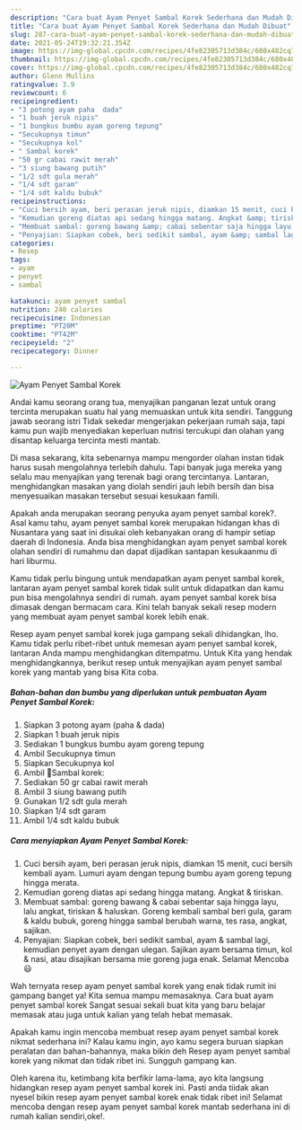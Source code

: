 ```yaml
---
description: "Cara buat Ayam Penyet Sambal Korek Sederhana dan Mudah Dibuat"
title: "Cara buat Ayam Penyet Sambal Korek Sederhana dan Mudah Dibuat"
slug: 287-cara-buat-ayam-penyet-sambal-korek-sederhana-dan-mudah-dibuat
date: 2021-05-24T19:32:21.354Z
image: https://img-global.cpcdn.com/recipes/4fe82305713d384c/680x482cq70/ayam-penyet-sambal-korek-foto-resep-utama.jpg
thumbnail: https://img-global.cpcdn.com/recipes/4fe82305713d384c/680x482cq70/ayam-penyet-sambal-korek-foto-resep-utama.jpg
cover: https://img-global.cpcdn.com/recipes/4fe82305713d384c/680x482cq70/ayam-penyet-sambal-korek-foto-resep-utama.jpg
author: Glenn Mullins
ratingvalue: 3.9
reviewcount: 6
recipeingredient:
- "3 potong ayam paha  dada"
- "1 buah jeruk nipis"
- "1 bungkus bumbu ayam goreng tepung"
- "Secukupnya timun"
- "Secukupnya kol"
- " Sambal korek"
- "50 gr cabai rawit merah"
- "3 siung bawang putih"
- "1/2 sdt gula merah"
- "1/4 sdt garam"
- "1/4 sdt kaldu bubuk"
recipeinstructions:
- "Cuci bersih ayam, beri perasan jeruk nipis, diamkan 15 menit, cuci bersih kembali ayam. Lumuri ayam dengan tepung bumbu ayam goreng tepung hingga merata."
- "Kemudian goreng diatas api sedang hingga matang. Angkat &amp; tiriskan."
- "Membuat sambal: goreng bawang &amp; cabai sebentar saja hingga layu, lalu angkat, tiriskan &amp; haluskan. Goreng kembali sambal beri gula, garam &amp; kaldu bubuk, goreng hingga sambal berubah warna, tes rasa, angkat, sajikan."
- "Penyajian: Siapkan cobek, beri sedikit sambal, ayam &amp; sambal lagi, kemudian penyet ayam dengan ulegan. Sajikan ayam bersama timun, kol &amp; nasi, atau disajikan bersama mie goreng juga enak. Selamat Mencoba 😃"
categories:
- Resep
tags:
- ayam
- penyet
- sambal

katakunci: ayam penyet sambal 
nutrition: 240 calories
recipecuisine: Indonesian
preptime: "PT20M"
cooktime: "PT42M"
recipeyield: "2"
recipecategory: Dinner

---
```



![Ayam Penyet Sambal Korek](https://img-global.cpcdn.com/recipes/4fe82305713d384c/680x482cq70/ayam-penyet-sambal-korek-foto-resep-utama.jpg)

Andai kamu seorang orang tua, menyajikan panganan lezat untuk orang tercinta merupakan suatu hal yang memuaskan untuk kita sendiri. Tanggung jawab seorang istri Tidak sekedar mengerjakan pekerjaan rumah saja, tapi kamu pun wajib menyediakan keperluan nutrisi tercukupi dan olahan yang disantap keluarga tercinta mesti mantab.

Di masa  sekarang, kita sebenarnya mampu mengorder olahan instan tidak harus susah mengolahnya terlebih dahulu. Tapi banyak juga mereka yang selalu mau menyajikan yang terenak bagi orang tercintanya. Lantaran, menghidangkan masakan yang diolah sendiri jauh lebih bersih dan bisa menyesuaikan masakan tersebut sesuai kesukaan famili. 



Apakah anda merupakan seorang penyuka ayam penyet sambal korek?. Asal kamu tahu, ayam penyet sambal korek merupakan hidangan khas di Nusantara yang saat ini disukai oleh kebanyakan orang di hampir setiap daerah di Indonesia. Anda bisa menghidangkan ayam penyet sambal korek olahan sendiri di rumahmu dan dapat dijadikan santapan kesukaanmu di hari liburmu.

Kamu tidak perlu bingung untuk mendapatkan ayam penyet sambal korek, lantaran ayam penyet sambal korek tidak sulit untuk didapatkan dan kamu pun bisa mengolahnya sendiri di rumah. ayam penyet sambal korek bisa dimasak dengan bermacam cara. Kini telah banyak sekali resep modern yang membuat ayam penyet sambal korek lebih enak.

Resep ayam penyet sambal korek juga gampang sekali dihidangkan, lho. Kamu tidak perlu ribet-ribet untuk memesan ayam penyet sambal korek, lantaran Anda mampu menghidangkan ditempatmu. Untuk Kita yang hendak menghidangkannya, berikut resep untuk menyajikan ayam penyet sambal korek yang mantab yang bisa Kita coba.

<!--inarticleads1-->

##### Bahan-bahan dan bumbu yang diperlukan untuk pembuatan Ayam Penyet Sambal Korek:

1. Siapkan 3 potong ayam (paha &amp; dada)
1. Siapkan 1 buah jeruk nipis
1. Sediakan 1 bungkus bumbu ayam goreng tepung
1. Ambil Secukupnya timun
1. Siapkan Secukupnya kol
1. Ambil  🍥Sambal korek:
1. Sediakan 50 gr cabai rawit merah
1. Ambil 3 siung bawang putih
1. Gunakan 1/2 sdt gula merah
1. Siapkan 1/4 sdt garam
1. Ambil 1/4 sdt kaldu bubuk




<!--inarticleads2-->

##### Cara menyiapkan Ayam Penyet Sambal Korek:

1. Cuci bersih ayam, beri perasan jeruk nipis, diamkan 15 menit, cuci bersih kembali ayam. Lumuri ayam dengan tepung bumbu ayam goreng tepung hingga merata.
1. Kemudian goreng diatas api sedang hingga matang. Angkat &amp; tiriskan.
1. Membuat sambal: goreng bawang &amp; cabai sebentar saja hingga layu, lalu angkat, tiriskan &amp; haluskan. Goreng kembali sambal beri gula, garam &amp; kaldu bubuk, goreng hingga sambal berubah warna, tes rasa, angkat, sajikan.
1. Penyajian: Siapkan cobek, beri sedikit sambal, ayam &amp; sambal lagi, kemudian penyet ayam dengan ulegan. Sajikan ayam bersama timun, kol &amp; nasi, atau disajikan bersama mie goreng juga enak. Selamat Mencoba 😃




Wah ternyata resep ayam penyet sambal korek yang enak tidak rumit ini gampang banget ya! Kita semua mampu memasaknya. Cara buat ayam penyet sambal korek Sangat sesuai sekali buat kita yang baru belajar memasak atau juga untuk kalian yang telah hebat memasak.

Apakah kamu ingin mencoba membuat resep ayam penyet sambal korek nikmat sederhana ini? Kalau kamu ingin, ayo kamu segera buruan siapkan peralatan dan bahan-bahannya, maka bikin deh Resep ayam penyet sambal korek yang nikmat dan tidak ribet ini. Sungguh gampang kan. 

Oleh karena itu, ketimbang kita berfikir lama-lama, ayo kita langsung hidangkan resep ayam penyet sambal korek ini. Pasti anda tiidak akan nyesel bikin resep ayam penyet sambal korek enak tidak ribet ini! Selamat mencoba dengan resep ayam penyet sambal korek mantab sederhana ini di rumah kalian sendiri,oke!.

